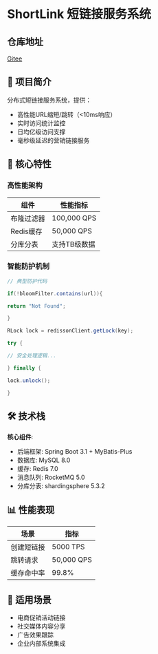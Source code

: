 # ShortLink 短链接服务系统

## 仓库地址

[Gitee](https://gitee.com/Pang-Pi/shortLink/tree/main/)

## 🌟 项目简介

分布式短链接服务系统，提供：
- 高性能URL缩短/跳转（<10ms响应）
- 实时访问统计监控
- 日均亿级访问支撑
- 毫秒级延迟的营销链接服务

## 🚀 核心特性

### 高性能架构
| 组件              | 性能指标          |
|-------------------|------------------|
| 布隆过滤器         | 100,000 QPS      |
| Redis缓存         | 50,000 QPS       |
| 分库分表           | 支持TB级数据      |

### 智能防护机制

```java
// 典型防护代码

if(!bloomFilter.contains(url)){

return "Not Found";

}

RLock lock = redissonClient.getLock(key);

try {

// 安全处理逻辑...

} finally {

lock.unlock();

}
```

## 🛠️ 技术栈

**核心组件**:
- 后端框架: Spring Boot 3.1 + MyBatis-Plus
- 数据库: MySQL 8.0
- 缓存: Redis 7.0
- 消息队列: RocketMQ 5.0
- 分库分表: shardingsphere 5.3.2

## 📊 性能表现

| 场景              | 指标              |
|-------------------|------------------|
| 创建短链接         | 5000 TPS         |
| 跳转请求           | 50,000 QPS       |
| 缓存命中率         | 99.8%            |

## 📌 适用场景

- 电商促销活动链接
- 社交媒体内容分享
- 广告效果跟踪
- 企业内部系统集成